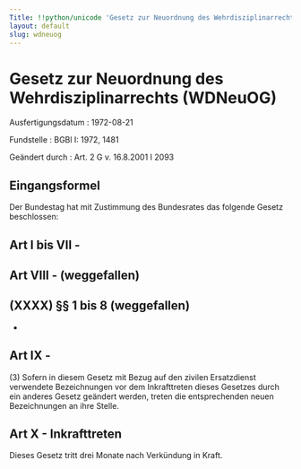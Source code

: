 ```yaml
---
Title: !!python/unicode 'Gesetz zur Neuordnung des Wehrdisziplinarrechts'
layout: default
slug: wdneuog
---
```


# Gesetz zur Neuordnung des Wehrdisziplinarrechts (WDNeuOG)

Ausfertigungsdatum
:   1972-08-21

Fundstelle
:   BGBl I: 1972, 1481

Geändert durch
:   Art. 2 G v. 16.8.2001 I 2093


## Eingangsformel

Der Bundestag hat mit Zustimmung des Bundesrates das folgende Gesetz
beschlossen:


## Art I bis VII - 



## Art VIII - (weggefallen)



## (XXXX) §§ 1 bis 8 (weggefallen)

-


## Art IX - 

(3) Sofern in diesem Gesetz mit Bezug auf den zivilen Ersatzdienst
verwendete Bezeichnungen vor dem Inkrafttreten dieses Gesetzes durch
ein anderes Gesetz geändert werden, treten die entsprechenden neuen
Bezeichnungen an ihre Stelle.


## Art X - Inkrafttreten

Dieses Gesetz tritt drei Monate nach Verkündung in Kraft.

